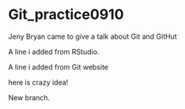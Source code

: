 # Git_practice0910
Jeny Bryan came to give a talk about Git and GitHut

A line i added from RStudio.

A line i added from Git website

here is crazy idea!

New branch.